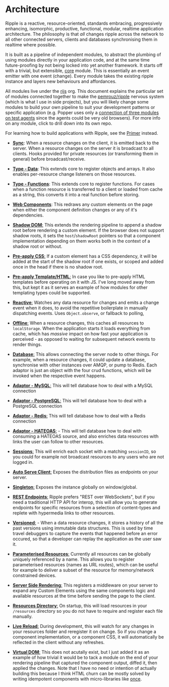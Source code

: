 # Architecture

Ripple is a reactive, resource-oriented, standards embracing, progressively enhancing, isomorphic, productive, functional, modular, realtime application architecture. The philosophy is that _all_ changes ripple across the network to all other connected servers, clients and databases synchronising them in realtime where possible.

It is built as a pipeline of independent modules, to abstract the plumbing of using modules directly in your application code, and at the same time future-proofing by not being locked into yet another framework. It starts off with a trivial, but extensible, [core](https://github.com/rijs/core) module. This is essentially an event emitter with one event (change). Every module takes the existing ripple instance and layers new behaviours and affordances.

All modules live under the [rijs](https://github.com/rijs/) org. This document explains the particular set of modules connected together to make the [pemrouz/ripple](https://github.com/pemrouz/ripple/blob/master/src/index.js#L28-L45) nervous system (which is what I use in side projects), but you will likely change some modules to build your own pipeline to suit your development patterns or specific application (e.g. Popper uses only a [connection of three modules on test agents](https://github.com/pemrouz/popper/blob/master/client.js#L1-L4) since the agents could be very old browsers). For more info on any module, click to drill down into its own repo.

For learning how to build applications with Ripple, see the [Primer]() instead.

* [**Sync**](https://github.com/rijs/sync): When a resource changes on the client, it is emitted back to the server. When a resource changes on the server it is broadcast to all clients. Hooks provided for private resources (or transforming them in general) before broadcast/receive.

* [**Type - Data**](https://github.com/rijs/data): This extends core to register objects and arrays. It also enables per-resource change listeners on those resources.

* [**Type - Functions**](https://github.com/rijs/fn): This extends core to register functions. For cases when a function resource is transferred to a client or loaded from cache as a string, this converts it into a real function before storing.

* [**Web Components**](https://github.com/rijs/components): This redraws any custom elements on the page when either the component definition changes or any of it's dependencies.

* [**Shadow DOM**:](https://github.com/rijs/shadow) This extends the rendering pipeline to append a shadow root before rendering a custom element. If the browser does not support shadow roots, it sets the `host`/`shadowRoot` pointers so that a component implementation depending on them works both in the context of a shadow root or without.

* [**Pre-apply CSS**:](https://github.com/rijs/precss) If a custom element has a CSS dependency, it will be added at the start of the shadow root if one exists, or scoped and added once in the head if there is no shadow root.

* [**Pre-apply Template/HTML**:](https://github.com/rijs/prehtml) In case you like to pre-apply HTML templates before operating on it with JS. I've long moved away from this, but kept it as it serves an example of how modules for other templating types could be supported.

* [**Reactive**:](https://github.com/rijs/reactive) Watches any data resource for changes and emits a change event when it does, to avoid the repetitive boilerplate in manually dispatching events. Uses `Object.observe`, or fallback to polling, 

* [**Offline**:](https://github.com/rijs/offline) When a resource changes, this caches all resources to `localStorage`. When the application starts it loads everything from cache, which has _massive_ impact on how fast your application is perceived - as opposed to waiting for subsequent network events to render things.

* [**Database**:](https://github.com/rijs/db) This allows connecting the server node to other things. For example, when a resource changes, it could update a database, synchronise with other instances over AMQP, or pump to Redis. Each adaptor is just an object with the four crud functions, which will be invoked when the respective event happens. 

* [**Adaptor - MySQL**:](https://github.com/rijs/mysql) This will tell database how to deal with a MySQL connection

* [**Adaptor - PostgreSQL**:](https://github.com/rijs/pgsql) This will tell database how to deal with a PostgreSQL connection

* [**Adaptor - Redis**:](https://github.com/rijs/redis) This will tell database how to deal with a Redis connection

* [**Adaptor - HATEOAS**:](https://github.com/rijs/hateoas) - This will tell database how to deal with consuming a HATEOAS source, and also enriches data resources with links the user can follow to other resources.

* [**Sessions**:](https://github.com/rijs/sessions) This will enrich each socket with a matching `sessionID`, so you could for example not broadcast resources to any users who are not logged in.

* [**Auto Serve Client**:](https://github.com/rijs/serve) Exposes the distribution files as endpoints on your server.

* [**Singleton**:](https://github.com/rijs/singleton) Exposes the instance globally on window/global.

* [**REST Endpoints**:](https://github.com/rijs/rest) Ripple prefers "REST over WebSockets", but if you need a traditional HTTP API for interop, this will allow you to generate endpoints for specific resources from a selection of content-types and replete with hypermedia links to other resources.

* [**Versioned**:](https://github.com/rijs/versioned) - When a data resource changes, it stores a history of all the past versions using immutable data structures. This is used by time travel debuggers to capture the events that happened before an error occured, so that a developer can replay the application as the user saw it. 

* [**Parameterised Resources**:](https://github.com/rijs/url) Currently all resources can be globally uniquely referenced by a name. This allows you to register parameterised resources (names as URL routes), which can be useful for example to deliver a subset of the resource for memory/network constrained devices.

* [**Server Side Rendering**:](https://github.com/rijs/ssr) This registers a middleware on your server to expand any Custom Elements using the same components logic and available resources at the time before sending the page to the client.

* [**Resources Directory**:](https://github.com/rijs/resdir) On startup, this will load resources in your `/resources` directory so you do not have to require and register each file manually.

* [**Live Reload**:](https://github.com/rijs/live) During development, this will watch for any changes in your resources folder and reregister it on change. So if you change a component implementation, or a component CSS, it will automatically be reflected in the client without any refreshes.

* [**Virtual DOM**:](https://github.com/rijs/virtual) This does not acutally exist, but I just added it as an example of how trivial it would be to tack a module on the end of your rendering pipeline that captured the component output, diffed it, then applied the changes. Note that I have no need or intention of actually building this because I think HTML churn can be mostly solved by writing idempotent components with micro-libraries like [once](https://github.com/utilise/utilise#--once).